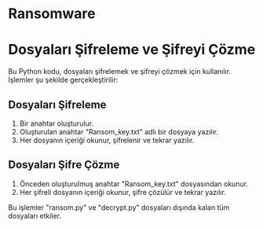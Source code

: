 # Ransomware
# Dosyaları Şifreleme ve Şifreyi Çözme

Bu Python kodu, dosyaları şifrelemek ve şifreyi çözmek için kullanılır. İşlemler şu şekilde gerçekleştirilir:

## Dosyaları Şifreleme
1. Bir anahtar oluşturulur.
2. Oluşturulan anahtar "Ransom_key.txt" adlı bir dosyaya yazılır.
3. Her dosyanın içeriği okunur, şifrelenir ve tekrar yazılır.

## Dosyaları Şifre Çözme
1. Önceden oluşturulmuş anahtar "Ransom_key.txt" dosyasından okunur.
2. Her şifreli dosyanın içeriği okunur, şifre çözülür ve tekrar yazılır.

Bu işlemler "ransom.py" ve "decrypt.py" dosyaları dışında kalan tüm dosyaları etkiler.

